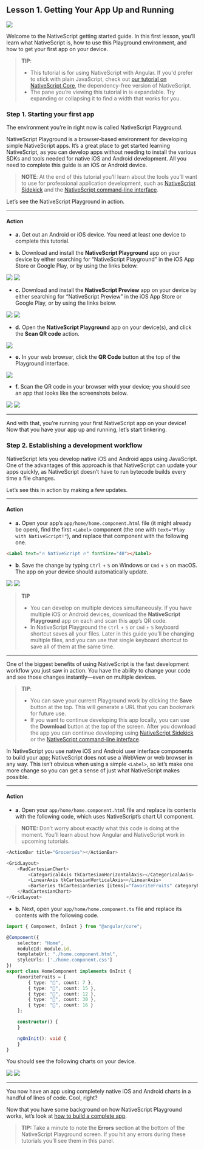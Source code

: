 ## Lesson 1. Getting Your App Up and Running

![](images/nativescript-logo.png)

Welcome to the NativeScript getting started guide. In this first lesson, you’ll learn what NativeScript is, how to use this Playground environment, and how to get your first app on your device.

> **TIP**:
> * This tutorial is for using NativeScript with Angular. If you'd prefer to stick with plain JavaScript, check out [our tutorial on NativeScript Core](https://play.nativescript.org/?template=groceries-js&tutorial=groceries-js), the dependency-free version of NativeScript.
> * The pane you’re viewing this tutorial in is expandable. Try expanding or collapsing it to find a width that works for you.

### Step 1. Starting your first app

The environment you’re in right now is called NativeScript Playground.

NativeScript Playground is a browser-based environment for developing simple NativeScript apps. It’s a great place to get started learning NativeScript, as you can develop apps without needing to install the various SDKs and tools needed for native iOS and Android development. All you need to complete this guide is an iOS or Android device.

> **NOTE**: At the end of this tutorial you’ll learn about the tools you’ll want to use for professional application development, such as [NativeScript Sidekick](https://www.nativescript.org/nativescript-sidekick) and the [NativeScript command-line interface](https://github.com/NativeScript/nativescript-cli).

Let’s see the NativeScript Playground in action.

<hr data-action="start" />

#### Action

* **a.** Get out an Android or iOS device. You need at least one device to complete this tutorial.

* **b.** Download and install the **NativeScript Playground** app on your device by either searching for “NativeScript Playground” in the iOS App Store or Google Play, or by using the links below.

[![](images/app-store.png)](https://itunes.apple.com/us/app/nativescript-playground/id1263543946?mt=8&ls=1)
[![](images/google-play.png)](https://play.google.com/store/apps/details?id=org.nativescript.play)

* **c.** Download and install the **NativeScript Preview** app on your device by either searching for “NativeScript Preview” in the iOS App Store or Google Play, or by using the links below.

[![](images/app-store.png)](https://itunes.apple.com/us/app/nativescript-preview/id1264484702?mt=8)
[![](images/google-play.png)](https://play.google.com/store/apps/details?id=org.nativescript.preview)

* **d.** Open the **NativeScript Playground** app on your device(s), and click the **Scan QR code** action.

![](images/scan-qr-code.png)

* **e.** In your web browser, click the **QR Code** button at the top of the Playground interface.

![](images/generate-qr-code.png)

* **f.** Scan the QR code in your browser with your device; you should see an app that looks like the screenshots below.

![](images/ios-1.png)
![](images/android-1.png)

<hr data-action="end" />

And with that, you’re running your first NativeScript app on your device! Now that you have your app up and running, let’s start tinkering.

### Step 2. Establishing a development workflow

NativeScript lets you develop native iOS and Android apps using JavaScript. One of the advantages of this approach is that NativeScript can update your apps quickly, as NativeScript doesn’t have to run bytecode builds every time a file changes.

Let’s see this in action by making a few updates.

<hr data-action="start" />

#### Action

* **a.** Open your app’s `app/home/home.component.html` file (it might already be open), find the first `<Label>` component (the one with `text="Play with NativeScript!"`), and replace that component with the following one.

``` HTML
<Label text="🔥 NativeScript 🔥" fontSize="40"></Label>
```

* **b**. Save the change by typing `Ctrl` + `S` on Windows or `Cmd` + `S` on macOS. The app on your device should automatically update.

![](images/ios-2.png)
![](images/android-2.png)

> **TIP**
> * You can develop on multiple devices simultaneously. If you have multiple iOS or Android devices, download the **NativeScript Playground** app on each and scan this app’s QR code.
> * In NativeScript Playground the `Ctrl` + `S` or `Cmd` + `S` keyboard shortcut saves all your files. Later in this guide you’ll be changing multiple files, and you can use that single keyboard shortcut to save all of them at the same time.

<hr data-action="end" />

One of the biggest benefits of using NativeScript is the fast development workflow you just saw in action. You have the ability to change your code and see those changes instantly—even on multiple devices.

> **TIP**:
> * You can save your current Playground work by clicking the **Save** button at the top. This will generate a URL that you can bookmark for future use.
> * If you want to continue developing this app locally, you can use the **Download** button at the top of the screen. After you download the app you can continue developing using [NativeScript Sidekick](https://www.nativescript.org/nativescript-sidekick) or the [NativeScript command-line interface](https://docs.nativescript.org/start/quick-setup).

In NativeScript you use native iOS and Android user interface components to build your app; NativeScript does not use a WebView or web browser in any way. This isn’t obvious when using a simple `<Label>`, so let’s make one more change so you can get a sense of just what NativeScript makes possible.

<hr data-action="start" />

#### Action

* **a**. Open your `app/home/home.component.html` file and replace its contents with the following code, which uses NativeScript’s chart UI component.

> **NOTE:** Don’t worry about exactly what this code is doing at the moment. You’ll learn about how Angular and NativeScript work in upcoming tutorials.

``` JavaScript
<ActionBar title="Groceries"></ActionBar>

<GridLayout>
    <RadCartesianChart>
        <CategoricalAxis tkCartesianHorizontalAxis></CategoricalAxis>
        <LinearAxis tkCartesianVerticalAxis></LinearAxis>
        <BarSeries tkCartesianSeries [items]="favoriteFruits" categoryProperty="type" valueProperty="count"></BarSeries>
    </RadCartesianChart>
</GridLayout>
```

* **b.** Next, open your `app/home/home.component.ts` file and replace its contents with the following code.

``` TypeScript
import { Component, OnInit } from "@angular/core";

@Component({
    selector: "Home",
    moduleId: module.id,
    templateUrl: "./home.component.html",
    styleUrls: ['./home.component.css']
})
export class HomeComponent implements OnInit {
    favoriteFruits = [
        { type: "🍎", count: 7 },
        { type: "🍌", count: 15 },
        { type: "🍍", count: 12 },
        { type: "🍒", count: 30 },
        { type: "🍇", count: 16 }
    ];

    constructor() {
    }

    ngOnInit(): void {
    }
}
```

You should see the following charts on your device.

![](images/ios-3.png)
![](images/android-3.png)

<hr data-action="end" />

You now have an app using completely native iOS and Android charts in a handful of lines of code. Cool, right?

Now that you have some background on how NativeScript Playground works, let’s look at [how to build a complete app](https://play.nativescript.org/?template=groceries-ng&tutorial=groceries-ng).

> **TIP:** Take a minute to note the **Errors** section at the bottom of the NativeScript Playground screen. If you hit any errors during these tutorials you’ll see them in this panel.
